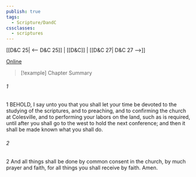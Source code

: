 ```yaml
---
publish: true
tags:
  - Scripture/DandC
cssclasses:
  - scriptures
---
```

[[D&C 25| <-- D&C 25]] | [[D&C]] | [[D&C 27| D&C 27 -->]]

[Online](https://churchofjesuschrist.org/study/scriptures/dc-testament/dc/26?lang=eng)

>[!example] Chapter Summary
>
###### 1
1 BEHOLD, I say unto you that you shall let your time be devoted to the studying of the scriptures, and to preaching, and to confirming the church at Colesville, and to performing your labors on the land, such as is required, until after you shall go to the west to hold the next conference; and then it shall be made known what you shall do.
###### 2
2 And all things shall be done by common consent in the church, by much prayer and faith, for all things you shall receive by faith. Amen.




